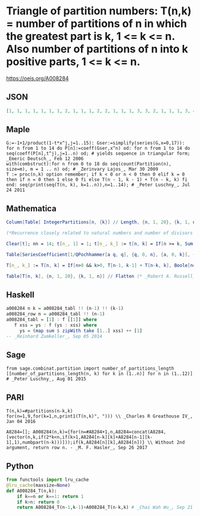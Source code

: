 # Triangle of partition numbers: T\(n,k\) \= number of partitions of n in which the greatest part is k, 1 <\= k <\= n\. Also number of partitions of n into k positive parts, 1 <\= k <\= n\.
https://oeis.org/A008284
## JSON
```JSON
[1, 1, 1, 1, 1, 1, 1, 2, 1, 1, 1, 2, 2, 1, 1, 1, 3, 3, 2, 1, 1, 1, 3, 4, 3, 2, 1, 1, 1, 4, 5, 5, 3, 2, 1, 1, 1, 4, 7, 6, 5, 3, 2, 1, 1, 1, 5, 8, 9, 7, 5, 3, 2, 1, 1, 1, 5, 10, 11, 10, 7, 5, 3, 2, 1, 1, 1, 6, 12, 15, 13, 11, 7, 5, 3, 2, 1, 1, 1, 6, 14, 18, 18, 14, 11, 7, 5, 3, 2, 1, 1, 1, 7, 16, 23, 23, 20, 15, 11, 7, 5, 3, 2, 1, 1]
```
## Maple
```Maple
G:=-1+1/product(1-t*x^j,j=1..15): Gser:=simplify(series(G,x=0,17)): for n from 1 to 14 do P[n]:=coeff(Gser,x^n) od: for n from 1 to 14 do seq(coeff(P[n],t^j),j=1..n) od; # yields sequence in triangular form; _Emeric Deutsch_, Feb 12 2006
with(combstruct):for n from 0 to 18 do seq(count(Partition(n), size=m), m = 1 .. n) od; # _Zerinvary Lajos_, Mar 30 2009
T := proc(n,k) option remember; if k < 0 or n < 0 then 0 elif k = 0 then if n = 0 then 1 else 0 fi else T(n - 1, k - 1) + T(n - k, k) fi end: seq(print(seq(T(n, k), k=1..n)),n=1..14); # _Peter Luschny_, Jul 24 2011
```
## Mathematica
```Mathematica
Column[Table[ IntegerPartitions[n, {k}] // Length, {n, 1, 20}, {k, 1, n}], Center] (* Frederik Beaujean (beaujean(AT)mpp.mpg.de), Apr 09 2010 *)
```
```Mathematica
(*Recurrence closely related to natural numbers and number of divisors of n*)
```
```Mathematica
Clear[t]; nn = 14; t[n_, 1] = 1; t[n_, k_] := t[n, k] = If[n >= k, Sum[t[n - i, k - 1], {i, 1, n - 1}] - Sum[t[n - i, k], {i, 1, k - 1}], 0];Flatten[Table[Table[t[n, k], {k, 1, n}], {n, 1, nn}]][[1 ;; 96]] (* _Mats Granvik_, Jan 01 2015 *)
```
```Mathematica
Table[SeriesCoefficient[1/QPochhammer[a q, q], {q, 0, n}, {a, 0, k}], {n, 1, 15}, {k, 1, n}] // Column (* _Vladimir Reshetnikov_, Nov 18 2016 *)
```
```Mathematica
T[n_, k_] := T[n, k] = If[n>0 && k>0, T[n-1, k-1] + T[n-k, k], Boole[n==0 && k==0]]
```
```Mathematica
Table[T[n, k], {n, 1, 20}, {k, 1, n}] // Flatten (* _Robert A. Russell_, May 12 2018 after Knuth 7.2.1.4 (39) *)
```
## Haskell
```Haskell
a008284 n k = a008284_tabl !! (n-1) !! (k-1)
a008284_row n = a008284_tabl !! (n-1)
a008284_tabl = [1] : f [[1]] where
   f xss = ys : f (ys : xss) where
     ys = (map sum $ zipWith take [1..] xss) ++ [1]
-- _Reinhard Zumkeller_, Sep 05 2014
```
## Sage
```Sage
from sage.combinat.partition import number_of_partitions_length
[[number_of_partitions_length(n, k) for k in (1..n)] for n in (1..12)] # _Peter Luschny_, Aug 01 2015
```
## PARI
```PARI
T(n,k)=#partitions(n-k,k)
for(n=1,9,for(k=1,n,print1(T(n,k)", "))) \\ _Charles R Greathouse IV_, Jan 04 2016
```
```PARI
A8284=[]; A008284(n,k)={for(n=#A8284+1,n,A8284=concat(A8284,[vector(n,k,if(2*k<n,if(k>1,A8284[n-k][k]+A8284[n-1][k-1],1),numbpart(n-k)))]));if(k,A8284[n][k],A8284[n])} \\ Without 2nd argument, return row n. - _M. F. Hasler_, Sep 26 2017
```
## Python
```Python
from functools import lru_cache
@lru_cache(maxsize=None)
def A008284_T(n,k):
    if k==n or k==1: return 1
    if k>n: return 0
    return A008284_T(n-1,k-1)+A008284_T(n-k,k) # _Chai Wah Wu_, Sep 21 2023
```

